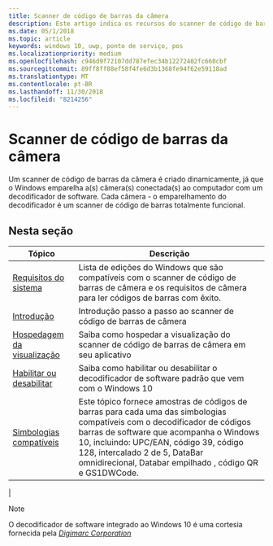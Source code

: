 ```yaml
---
title: Scanner de código de barras da câmera
description: Este artigo indica os recursos do scanner de código de barras de câmera que estão disponíveis para aplicativos UWP e links para os artigos de instruções que mostram como usá-los.
ms.date: 05/1/2018
ms.topic: article
keywords: windows 10, uwp, ponto de serviço, pos
ms.localizationpriority: medium
ms.openlocfilehash: c946d9f72107dd787efec34b12272402fc660cbf
ms.sourcegitcommit: 89ff8ff88ef58f4fe6d3b1368fe94f62e59118ad
ms.translationtype: MT
ms.contentlocale: pt-BR
ms.lasthandoff: 11/30/2018
ms.locfileid: "8214256"
---
```

# <a name="camera-barcode-scanner"></a>Scanner de código de barras da câmera
Um scanner de código de barras da câmera é criado dinamicamente, já que o Windows emparelha a(s) câmera(s) conectada(s) ao computador com um decodificador de software.  Cada câmera - o emparelhamento do decodificador é um scanner de código de barras totalmente funcional.   

## <a name="in-this-section"></a>Nesta seção
|Tópico |Descrição |
|------|------------|
| [Requisitos do sistema](pos-camerabarcode-system-requirements.md)  | Lista de edições do Windows que são compatíveis com o scanner de código de barras de câmera e os requisitos de câmera para ler códigos de barras com êxito. |
| [Introdução](pos-camerabarcode-get-started.md)              | Introdução passo a passo ao scanner de código de barras de câmera |
| [Hospedagem da visualização](pos-camerabarcode-hosting-preview.md)          | Saiba como hospedar a visualização do scanner de código de barras de câmera em seu aplicativo |
| [Habilitar ou desabilitar](pos-camerabarcode-enable-disable.md)         | Saiba como habilitar ou desabilitar o decodificador de software padrão que vem com o Windows 10 |
| [Simbologias compatíveis](pos-camerabarcode-symbologies.md) | Este tópico fornece amostras de códigos de barras para cada uma das simbologias compatíveis com o decodificador de códigos barras de software que acompanha o Windows 10, incluindo: UPC/EAN, código 39, código 128, intercalado 2 de 5, DataBar omnidirecional, Databar empilhado , código QR e GS1DWCode. |
| 

> [!NOTE]
> O decodificador de software integrado ao Windows 10 é uma cortesia fornecida pela [*Digimarc Corporation*](https://www.digimarc.com/)
